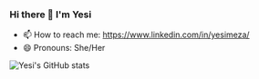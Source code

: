 ### Hi there 👋 I'm Yesi


- 📫 How to reach me: https://www.linkedin.com/in/yesimeza/
- 😄 Pronouns: She/Her


![Yesi's GitHub stats](https://github-readme-stats.vercel.app/api?username=yesi-mc&show_icons=true&hide=stars&theme=merko)

